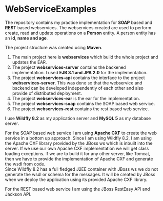 # WebServiceExamples

The repository contains my practice implementation for <b>SOAP</b> based and <b>REST</b> based webservices. The webservices created are used to perform create, read and update operations on a <b>Person</b> entity. A person entity has an <b>id, name and age</b>. 

The project structure was created using <b>Maven</b>.<br>
1. The main project here is <b>webservices</b> which build the whole project and updates the EAR.<br>
2. The project <b>webservices-server</b> contains the backened implementation. I used <b>EJB 3.1 and JPA 2.0</b> for the implementation.<br>
3. The project <b>webservices-api</b> contains the interface to the project <b>webservices-server</b>. This was done so that the webservice and backend can be developed independently of each other and also provide of distributed deployment.<br>
4. The project <b>webservices-ear</b> is the ear for the implementation.<br>
5. The project <b>webservices-soap</b> contains the SOAP based web service.<br>
6. The project <b>webservices-rest</b> contains the rest based web service.<br>

I use <b>Wildfly 8.2</b> as my application server and <b>MySQL 5</b> as my database server.

For the SOAP based web service I am using <b>Apache CXF</b> to create the web service in a bottom up approach. Since I am using Wildfly 8.2, I am using the Apache CXF library provided by the JBoss ws which is inbuilt into the server. If we use our own Apache CXF implementation we will get class loading exceptions. If we are to build it for any other server, like Tomcat, then we have to provide the implementation of Apache CXF and generate the wsdl from code.<br>
Since Wildfly 8.2 has a full fledged J2EE container with JBoss ws we do not generate the wsdl or schema for the messages. It will be created by JBoss when we deploy the application using its provided Apache CXF library.

For the REST based web service I am using the JBoss RestEasy API and Jackson API.
